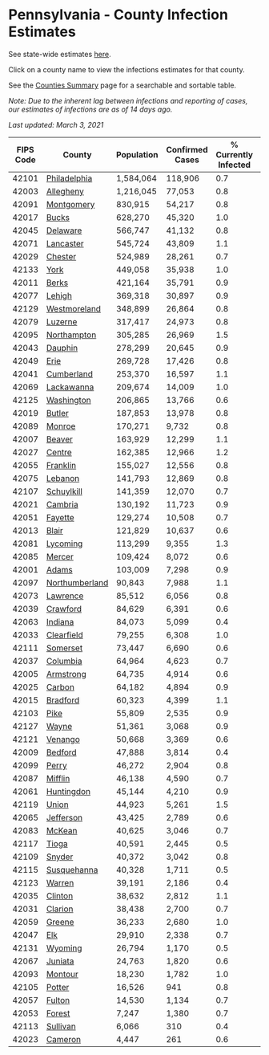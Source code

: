 # Pennsylvania - County Infection Estimates

See state-wide estimates [here](/infections/us-pa).

Click on a county name to view the infections estimates for that county.

See the [Counties Summary](/infections/summary-counties) page for a searchable and sortable table.

*Note: Due to the inherent lag between infections and reporting of cases, our estimates of infections are as of 14 days ago.*

*Last updated: March 3, 2021*

|   FIPS Code |                           County |   Population |   Confirmed Cases |   % Currently Infected |   % Total Infected |
|-------------|----------------------------------|--------------|-------------------|------------------------|--------------------|
|       42101 |     [Philadelphia](philadelphia) |    1,584,064 |           118,906 |                    0.7 |               28.4 |
|       42003 |           [Allegheny](allegheny) |    1,216,045 |            77,053 |                    0.8 |               19.9 |
|       42091 |         [Montgomery](montgomery) |      830,915 |            54,217 |                    0.8 |               23.0 |
|       42017 |                   [Bucks](bucks) |      628,270 |            45,320 |                    1.0 |               24.9 |
|       42045 |             [Delaware](delaware) |      566,747 |            41,132 |                    0.8 |               26.2 |
|       42071 |           [Lancaster](lancaster) |      545,724 |            43,809 |                    1.1 |               26.3 |
|       42029 |               [Chester](chester) |      524,989 |            28,261 |                    0.7 |               18.1 |
|       42133 |                     [York](york) |      449,058 |            35,938 |                    1.0 |               25.1 |
|       42011 |                   [Berks](berks) |      421,164 |            35,791 |                    0.9 |               29.6 |
|       42077 |                 [Lehigh](lehigh) |      369,318 |            30,897 |                    0.9 |               29.9 |
|       42129 |     [Westmoreland](westmoreland) |      348,899 |            26,864 |                    0.8 |               24.1 |
|       42079 |               [Luzerne](luzerne) |      317,417 |            24,973 |                    0.8 |               27.9 |
|       42095 |       [Northampton](northampton) |      305,285 |            26,969 |                    1.5 |               30.7 |
|       42043 |               [Dauphin](dauphin) |      278,299 |            20,645 |                    0.9 |               24.0 |
|       42049 |                     [Erie](erie) |      269,728 |            17,426 |                    0.8 |               19.9 |
|       42041 |         [Cumberland](cumberland) |      253,370 |            16,597 |                    1.1 |               20.5 |
|       42069 |         [Lackawanna](lackawanna) |      209,674 |            14,009 |                    1.0 |               22.8 |
|       42125 |         [Washington](washington) |      206,865 |            13,766 |                    0.6 |               20.5 |
|       42019 |                 [Butler](butler) |      187,853 |            13,978 |                    0.8 |               23.2 |
|       42089 |                 [Monroe](monroe) |      170,271 |             9,732 |                    0.8 |               21.0 |
|       42007 |                 [Beaver](beaver) |      163,929 |            12,299 |                    1.1 |               24.3 |
|       42027 |                 [Centre](centre) |      162,385 |            12,966 |                    1.2 |               23.8 |
|       42055 |             [Franklin](franklin) |      155,027 |            12,556 |                    0.8 |               26.2 |
|       42075 |               [Lebanon](lebanon) |      141,793 |            12,869 |                    0.8 |               30.4 |
|       42107 |         [Schuylkill](schuylkill) |      141,359 |            12,070 |                    0.7 |               27.6 |
|       42021 |               [Cambria](cambria) |      130,192 |            11,723 |                    0.9 |               27.7 |
|       42051 |               [Fayette](fayette) |      129,274 |            10,508 |                    0.7 |               25.3 |
|       42013 |                   [Blair](blair) |      121,829 |            10,637 |                    0.6 |               26.8 |
|       42081 |             [Lycoming](lycoming) |      113,299 |             9,355 |                    1.3 |               25.5 |
|       42085 |                 [Mercer](mercer) |      109,424 |             8,072 |                    0.6 |               22.9 |
|       42001 |                   [Adams](adams) |      103,009 |             7,298 |                    0.9 |               22.3 |
|       42097 | [Northumberland](northumberland) |       90,843 |             7,988 |                    1.1 |               27.2 |
|       42073 |             [Lawrence](lawrence) |       85,512 |             6,056 |                    0.8 |               21.9 |
|       42039 |             [Crawford](crawford) |       84,629 |             6,391 |                    0.6 |               23.4 |
|       42063 |               [Indiana](indiana) |       84,073 |             5,099 |                    0.4 |               18.8 |
|       42033 |         [Clearfield](clearfield) |       79,255 |             6,308 |                    1.0 |               24.4 |
|       42111 |             [Somerset](somerset) |       73,447 |             6,690 |                    0.6 |               28.4 |
|       42037 |             [Columbia](columbia) |       64,964 |             4,623 |                    0.7 |               23.9 |
|       42005 |           [Armstrong](armstrong) |       64,735 |             4,914 |                    0.6 |               23.6 |
|       42025 |                 [Carbon](carbon) |       64,182 |             4,894 |                    0.9 |               24.8 |
|       42015 |             [Bradford](bradford) |       60,323 |             4,399 |                    1.1 |               22.2 |
|       42103 |                     [Pike](pike) |       55,809 |             2,535 |                    0.9 |               17.6 |
|       42127 |                   [Wayne](wayne) |       51,361 |             3,068 |                    0.9 |               19.3 |
|       42121 |               [Venango](venango) |       50,668 |             3,369 |                    0.6 |               20.4 |
|       42009 |               [Bedford](bedford) |       47,888 |             3,814 |                    0.4 |               24.8 |
|       42099 |                   [Perry](perry) |       46,272 |             2,904 |                    0.8 |               19.4 |
|       42087 |               [Mifflin](mifflin) |       46,138 |             4,590 |                    0.7 |               31.0 |
|       42061 |         [Huntingdon](huntingdon) |       45,144 |             4,210 |                    0.9 |               29.5 |
|       42119 |                   [Union](union) |       44,923 |             5,261 |                    1.5 |               35.6 |
|       42065 |           [Jefferson](jefferson) |       43,425 |             2,789 |                    0.6 |               19.8 |
|       42083 |                 [McKean](mckean) |       40,625 |             3,046 |                    0.7 |               23.0 |
|       42117 |                   [Tioga](tioga) |       40,591 |             2,445 |                    0.5 |               18.7 |
|       42109 |                 [Snyder](snyder) |       40,372 |             3,042 |                    0.8 |               23.0 |
|       42115 |       [Susquehanna](susquehanna) |       40,328 |             1,711 |                    0.5 |               14.0 |
|       42123 |                 [Warren](warren) |       39,191 |             2,186 |                    0.4 |               17.2 |
|       42035 |               [Clinton](clinton) |       38,632 |             2,812 |                    1.1 |               22.6 |
|       42031 |               [Clarion](clarion) |       38,438 |             2,700 |                    0.7 |               21.9 |
|       42059 |                 [Greene](greene) |       36,233 |             2,680 |                    1.0 |               22.9 |
|       42047 |                       [Elk](elk) |       29,910 |             2,338 |                    0.7 |               23.9 |
|       42131 |               [Wyoming](wyoming) |       26,794 |             1,170 |                    0.5 |               13.7 |
|       42067 |               [Juniata](juniata) |       24,763 |             1,820 |                    0.6 |               24.5 |
|       42093 |               [Montour](montour) |       18,230 |             1,782 |                    1.0 |               34.6 |
|       42105 |                 [Potter](potter) |       16,526 |               941 |                    0.8 |               17.5 |
|       42057 |                 [Fulton](fulton) |       14,530 |             1,134 |                    0.7 |               24.1 |
|       42053 |                 [Forest](forest) |        7,247 |             1,380 |                    0.7 |               57.3 |
|       42113 |             [Sullivan](sullivan) |        6,066 |               310 |                    0.4 |               15.6 |
|       42023 |               [Cameron](cameron) |        4,447 |               261 |                    0.6 |               18.3 |